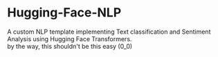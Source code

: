 # Hugging-Face-NLP
A custom NLP template implementing Text classification and Sentiment Analysis using Hugging Face Transformers.
<br>
by the way, this shouldn't be this easy (0_0)
